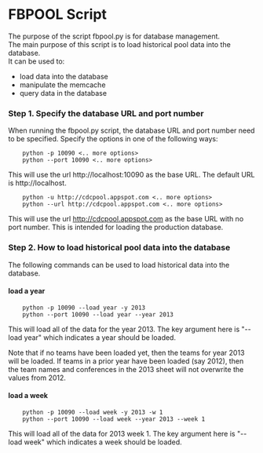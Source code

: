 FBPOOL Script
============= 

The purpose of the script fbpool.py is for database management.<br>
The main purpose of this script is to load historical pool data into the database.
<br>
It can be used to:
* load data into the database
* manipulate the memcache
* query data in the database

### Step 1.  Specify the database URL and port number

When running the fbpool.py script, the database URL and port number need to be specified.
Specify the options in one of the following ways:


```
    python -p 10090 <.. more options>
    python --port 10090 <.. more options>
```

This will use the url http://localhost:10090 as the base URL.
The default URL is http://localhost.


```
    python -u http://cdcpool.appspot.com <.. more options>
    python --url http://cdcpool.appspot.com <.. more options>
```

This will use the url http://cdcpool.appspot.com as the base URL with no port number.
This is intended for loading the production database.

### Step 2.  How to load historical pool data into the database

The following commands can be used to load historical data into the database.

#### load a year

```
    python -p 10090 --load year -y 2013  
    python --port 10090 --load year --year 2013  
```

This will load all of the data for the year 2013.
The key argument here is "--load year" which indicates a year should be loaded.

Note that if no teams have been loaded yet, then the teams for year 2013 will be loaded. 
If teams in a prior year have been loaded (say 2012), then the team names and conferences
in the 2013 sheet will not overwrite the values from 2012.  

#### load a week

```
    python -p 10090 --load week -y 2013 -w 1
    python --port 10090 --load week --year 2013 --week 1
```

This will load all of the data for 2013 week 1.
The key argument here is "--load week" which indicates a week should be loaded.

